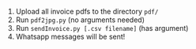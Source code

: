 1. Upload all invoice pdfs to the directory `pdf/`
2. Run `pdf2jpg.py` (no arguments needed)
3. Run `sendInvoice.py [.csv filename]` (has argument)
4. Whatsapp messages will be sent!